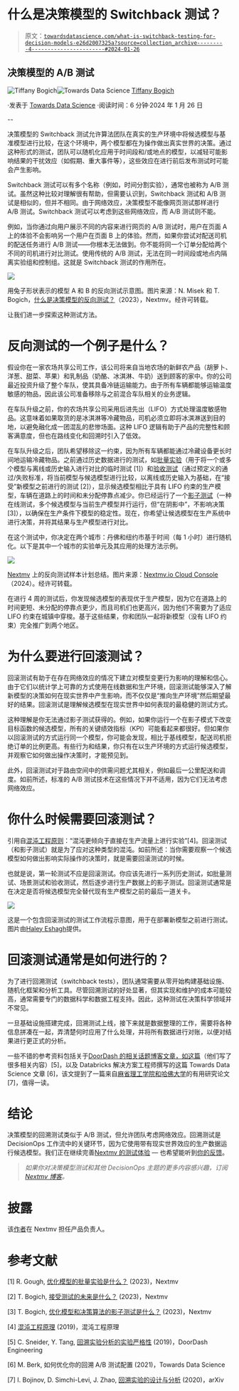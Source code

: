 # 什么是决策模型的 Switchback 测试？

> 原文：[`towardsdatascience.com/what-is-switchback-testing-for-decision-models-e26d2007325a?source=collection_archive---------4-----------------------#2024-01-26`](https://towardsdatascience.com/what-is-switchback-testing-for-decision-models-e26d2007325a?source=collection_archive---------4-----------------------#2024-01-26)

## 决策模型的 A/B 测试

[](https://medium.com/@tiffanybogich?source=post_page---byline--e26d2007325a--------------------------------)![Tiffany Bogich](https://medium.com/@tiffanybogich?source=post_page---byline--e26d2007325a--------------------------------)[](https://towardsdatascience.com/?source=post_page---byline--e26d2007325a--------------------------------)![Towards Data Science](https://towardsdatascience.com/?source=post_page---byline--e26d2007325a--------------------------------) [Tiffany Bogich](https://medium.com/@tiffanybogich?source=post_page---byline--e26d2007325a--------------------------------)

·发表于 [Towards Data Science](https://towardsdatascience.com/?source=post_page---byline--e26d2007325a--------------------------------) ·阅读时间：6 分钟·2024 年 1 月 26 日

--

决策模型的 Switchback 测试允许算法团队在真实的生产环境中将候选模型与基准模型进行比较，在这个环境中，两个模型都在为操作做出真实世界的决策。通过这种形式的测试，团队可以随机化应用于时间段和/或地点的模型，以减轻可能影响结果的干扰效应（如假期、重大事件等），这些效应在进行前后发布测试时可能会产生影响。

Switchback 测试可以有多个名称（例如，时间分割实验），通常也被称为 A/B 测试。虽然这种比较对理解很有帮助，但需要认识到，Switchback 测试和 A/B 测试是相似的，但并不相同。由于网络效应，决策模型不能像网页测试那样进行 A/B 测试。Switchback 测试可以考虑到这些网络效应，而 A/B 测试则不能。

例如，当你通过向用户展示不同的内容来进行网页的 A/B 测试时，用户在页面 A 上的体验不会影响另一个用户在页面 B 上的体验。然而，如果你尝试对配送司机的配送任务进行 A/B 测试——你根本无法做到。你不能将同一个订单分配给两个不同的司机进行对比测试。使用传统的 A/B 测试，无法在同一时间段或地点内隔离实验组和控制组。这就是 Switchback 测试的作用所在。

![](img/e376755639d83b84aa8aa754adb3650e.png)

用兔子形状表示的模型 A 和 B 的反向测试示意图。图片来源：N. Misek 和 T. Bogich，[什么是决策模型的反向测试？](https://www.nextmv.io/blog/what-is-switchback-testing-for-optimization-models-and-decision-algorithms)（2023），Nextmv。经许可转载。

让我们进一步探索这种测试方法。

# 反向测试的一个例子是什么？

假设你在一家农场共享公司工作，该公司将来自当地农场的新鲜农产品（胡萝卜、洋葱、甜菜、苹果）和乳制品（奶酪、冰淇淋、牛奶）送到顾客的家中。你的公司最近投资升级了整个车队，使其具备冷链运输能力。由于所有车辆都能够运输温度敏感的物品，因此该公司准备移除与之前混合车队相关的业务逻辑。

在车队升级之前，你的农场共享公司采用后进先出（LIFO）方式处理温度敏感物品。这意味着如果取货的是冰淇淋等冷藏物品，司机必须立即将冰淇淋送到目的地，以避免融化成一团混乱的悲惨场面。这种 LIFO 逻辑有助于产品的完整性和顾客满意度，但也在路线变化和回溯时引入了低效。

在车队升级之后，团队希望移除这一约束，因为所有车辆都能通过冷藏设备更长时间地运输冷藏物品。之前通过历史数据进行的测试，如[批量实验](https://www.nextmv.io/blog/what-are-batch-experiments-for-optimization-models)（用于将一个或多个模型与离线或历史输入进行对比的临时测试 [1]）和[验收测试](https://www.nextmv.io/blog/what-is-acceptance-testing-for-optimization-models)（通过预定义的通过/失败标准，将当前模型与候选模型进行比较，以离线或历史输入为基础，在“接受”新模型之前进行的测试 [2]），显示候选模型相比于具有 LIFO 约束的生产模型，车辆在道路上的时间和未分配停靠点减少。你已经运行了一个[影子测试](https://www.nextmv.io/blog/what-is-shadow-testing-for-optimization-models-and-decision-algorithms)（一种在线测试，多个候选模型与当前生产模型并行运行，但“在阴影中”，不影响决策 [3]），以确保在生产条件下模型的稳定性。现在，你希望让候选模型在生产系统中进行决策，并将其结果与生产模型进行对比。

在这个测试中，你决定在两个城市：丹佛和纽约市基于时间（每 1 小时）进行随机化。以下是其中一个城市的实验单元及其应用的处理方法示例。

![](img/627fd8c47989bea158d2019303de8f3d.png)

[Nextmv](http://cloud.nextmv.io) 上的反向测试样本计划总结。图片来源：[Nextmv.io Cloud Console](https://cloud.nextmv.io/)（2024）。经许可转载。

在进行 4 周的测试后，你发现候选模型的表现优于生产模型，因为它在道路上的时间更短、未分配的停靠点更少，而且司机们也更高兴，因为他们不需要为了适应 LIFO 约束在城镇中穿梭。基于这些结果，你和团队一起将新模型（没有 LIFO 约束）完全推广到两个地区。

# 为什么要进行回滚测试？

回滚测试有助于在存在网络效应的情况下建立对模型变更行为影响的理解和信心。由于它们以统计学上可靠的方式使用在线数据和生产环境，回滚测试能够深入了解新模型的决策如何在现实世界中产生影响，而不仅仅是“推向生产环境”然后期望最好的结果。回滚测试是理解候选模型在现实世界中如何表现的最稳健的测试方式。

这种理解是你无法通过影子测试获得的。例如，如果你运行一个在影子模式下改变目标函数的候选模型，所有的关键绩效指标（KPI）可能看起来都很好。但如果你以回滚测试的方式运行同一个模型，你可能会发现，相比于基线模型，配送司机拒绝订单的比例更高。有些行为和结果，你只有在以生产环境的方式运行候选模型，并观察它如何做出操作决策时，才能预见到。

此外，回滚测试对于路由空间中的供需问题尤其相关，例如最后一公里配送和调度。如前所述，标准的 A/B 测试技术在这些情况下并不适用，因为它们无法考虑网络效应。

# 你什么时候需要回滚测试？

引用自[混沌工程原则](https://principlesofchaos.org/)：“混沌更倾向于直接在生产流量上进行实验”[4]。回滚测试（和影子测试）就是为了应对这种类型的混沌。如前所述：当你需要观察一个候选模型如何做出影响实际操作的决策时，就是需要回滚测试的时候。

也就是说，第一轮测试不应是回滚测试。你应该先进行一系列历史测试，如批量测试、场景测试和验收测试，然后逐步进行生产数据上的影子测试。回滚测试通常是在决定是否将候选模型完全替代现有生产模型之前的最后一道关卡。

![](img/31c524d953dcac1d1c7ad9a4ea0dd6b6.png)

这是一个包含回滚测试的测试工作流程示意图，用于在部署新模型之前进行测试。图片由[Haley Eshagh](https://www.nextmv.io/author/haley-eshagh)提供。

# 回滚测试通常是如何进行的？

为了进行回溯测试（switchback tests），团队通常需要从零开始构建基础设施、随机化框架和分析工具。尽管回溯测试的好处显著，但其实现和维护的成本可能较高，通常需要专门的数据科学和数据工程支持。因此，这种测试在决策科学领域并不常见。

一旦基础设施搭建完成，回溯测试上线，接下来就是数据整理的工作，需要将各种信息拼凑在一起，弄清楚何时应用了什么处理，并将所有数据进行对账，以便对结果进行更正式的分析。

一些不错的参考资料包括关于[DoorDash 的相关话题博客文章，如这篇](https://doordash.engineering/2019/02/20/experiment-rigor-for-switchback-experiment-analysis/)（他们写了很多相关内容）[5]，以及 Databricks 解决方案工程师撰写的这篇 Towards Data Science 文章 [6]，该文提到了一篇来自[麻省理工学院和哈佛大学](https://arxiv.org/abs/2009.00148)的有用研究论文[7]，值得一读。

# 结论

决策模型的回溯测试类似于 A/B 测试，但允许团队考虑网络效应。回溯测试是 DecisionOps 工作流中的关键环节，因为它使用带有现实世界效应的生产数据运行候选模型。我们正在继续完善[Nextmv 的测试体验](https://www.nextmv.io/test) — 也希望能听到[你的反馈](https://discuss.nextmv.io/)。

> *如果你对决策模型测试和其他 DecisionOps 主题的更多内容感兴趣，订阅* [*Nextmv 博客*](https://www.nextmv.io/blog)*。*

# 披露

该[作者](https://www.nextmv.io/author/tiffany-bogich)在 Nextmv 担任产品负责人。

# 参考文献

[1] R. Gough, [优化模型的批量实验是什么？](https://www.nextmv.io/blog/what-are-batch-experiments-for-optimization-models) (2023)，Nextmv

[2] T. Bogich, [接受测试的未来是什么？](https://www.nextmv.io/blog/what-is-acceptance-testing-for-optimization-models) (2023)，Nextmv

[3] T. Bogich, [优化模型和决策算法的影子测试是什么？](https://www.nextmv.io/blog/what-is-shadow-testing-for-optimization-models-and-decision-algorithms) (2023)，Nextmv

[4] [混沌工程原理](https://principlesofchaos.org/) (2019)，混沌工程原理

[5] C. Sneider, Y. Tang, [回溯实验分析的实验严格性](https://doordash.engineering/2019/02/20/experiment-rigor-for-switchback-experiment-analysis/) (2019)，DoorDash Engineering

[6] M. Berk, 如何优化你的回溯 A/B 测试配置 (2021)，Towards Data Science

[7] I. Bojinov, D. Simchi-Levi, J. Zhao, [回溯实验的设计与分析](https://arxiv.org/abs/2009.00148) (2020)，arXiv
